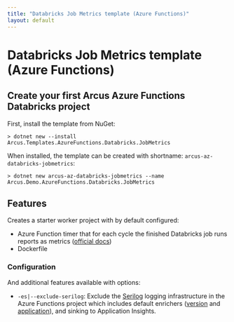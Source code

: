 ```yaml
---
title: "Databricks Job Metrics template (Azure Functions)"
layout: default
---
```


# Databricks Job Metrics template (Azure Functions)

## Create your first Arcus Azure Functions Databricks project

First, install the template from NuGet:

```shell
> dotnet new --install Arcus.Templates.AzureFunctions.Databricks.JobMetrics
```

When installed, the template can be created with shortname: `arcus-az-databricks-jobmetrics`:

```shell
> dotnet new arcus-az-databricks-jobmetrics --name Arcus.Demo.AzureFunctions.Databricks.JobMetrics
```

## Features

Creates a starter worker project with by default configured:

* Azure Function timer that for each cycle the finished Databricks job runs reports as metrics ([official docs](https://background-jobs.arcus-azure.net/features/databricks/gain-insights))
* Dockerfile

### Configuration

And additional features available with options:
* `-es|--exclude-serilog`: Exclude the [Serilog](https://serilog.net/) logging infrastructure in the Azure Functions project which includes default enrichers ([version](https://observability.arcus-azure.net/features/telemetry-enrichment#version-enricher) and [application](https://observability.arcus-azure.net/features/telemetry-enrichment#application-enricher)), and sinking to Application Insights.